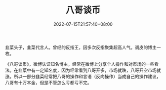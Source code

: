 ﻿---
weight: 
title: "八哥谈币"
description: "韭菜头子，韭菜代言人"
date: 2022-07-15T21:57:40+08:00
lastmod: 2022-07-15T16:45:40+08:00
draft: false
authors: ["june"]
featuredImage: "bagetanbi.png"
link: "https://weibo.com/u/6471905832"
tags: ["微博","八哥谈币"]
categories: ["navigation"]
navigation: ["微博"]
lightgallery: true
toc: true
pinned: false
recommend: false
recommend1: false
---
韭菜头子，韭菜代言人。曾经的反指王，因多次反指聚集超高人气。调皮的博主一枚。

《八哥谈币》，微博认证知名博主，经常在微博上分享个人操作和对市场的一些看法。在韭菜中有一定知名度，因为经常看到八哥开多，市场就跌，八哥开空市场就涨。所以一部分韭菜经常把八哥的操作和言语（反向操作）当成自己的操作建议，八哥有十万本金，但是不管怎么亏都亏不完。